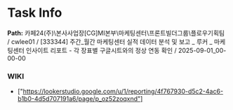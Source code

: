 # Task Info

**Path:** 카페24(주)\본사사업장\[CG]MI본부\마케팅센터\프론트빌더그룹\플로우기획팀 / cwlee01 / [333344] 주간_월간 마케팅센터 실적 데이터 분석 및 보고 _ 루커 _ 마케팅센터 인사이트 리포트 - 각 장표별 구글시트와의 정상 연동 확인 / 2025-09-01_00-00-00

### WIKI
- ["https://lookerstudio.google.com/u/1/reporting/4f767930-d5c2-4ac6-b1b0-4d5d707191a6/page/p_oz52zoqxnd"]

